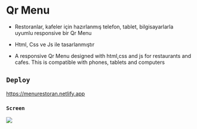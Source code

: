 # Qr Menu

- Restoranlar, kafeler için hazırlanmış telefon, tablet, bilgisayarlarla uyumlu responsive bir Qr Menu
- Html, Css ve Js ile tasarlanmıştır

- A responsive Qr Menu designed with html,css and js for restaurants and cafes. This is compatible with phones, tablets and computers


## `Deploy`
https://menurestoran.netlify.app

### `Screen`
![](menü.gif)




